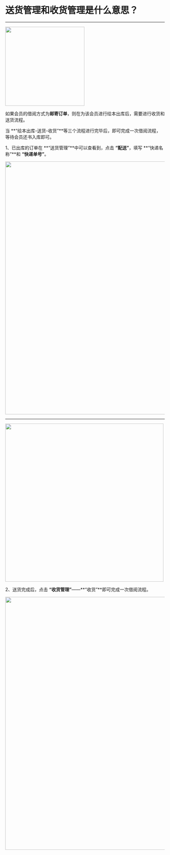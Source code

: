 # 送货管理和收货管理是什么意思？
-----
<img src="https://qudulib.oss-cn-shanghai.aliyuncs.com/%E5%B1%8F%E5%B9%95%E5%BF%AB%E7%85%A7%202019-09-29%20%E4%B8%8A%E5%8D%8810.21.40.png" width="250" hegiht="150" align=center />

如果会员的借阅方式为**邮寄订单**，则在为该会员进行绘本出库后，需要进行收货和送货流程。

当 **“绘本出库-送货-收货”**等三个流程进行完毕后，即可完成一次借阅流程，等待会员还书入库即可。

1、已出库的订单在 **“送货管理”**中可以查看到，点击 **“配送”**，填写 **“快递名称”**和 **“快递单号”**。

<img src="https://qudulib.oss-cn-shanghai.aliyuncs.com/%E5%B1%8F%E5%B9%95%E5%BF%AB%E7%85%A7%202019-09-11%20%E4%B8%8B%E5%8D%882.18.25.png" width="800" hegiht="500" align=center />

-----
<img src="https://qudulib.oss-cn-shanghai.aliyuncs.com/%E5%B1%8F%E5%B9%95%E5%BF%AB%E7%85%A7%202019-09-11%20%E4%B8%8B%E5%8D%882.18.41.png" width="500" hegiht="300" align=center />

2、送货完成后，点击 **“收货管理”**——**“收货”**即可完成一次借阅流程。

<img src="https://qudulib.oss-cn-shanghai.aliyuncs.com/%E5%B1%8F%E5%B9%95%E5%BF%AB%E7%85%A7%202019-09-11%20%E4%B8%8B%E5%8D%882.20.27.png" width="800" hegiht="500" align=center />